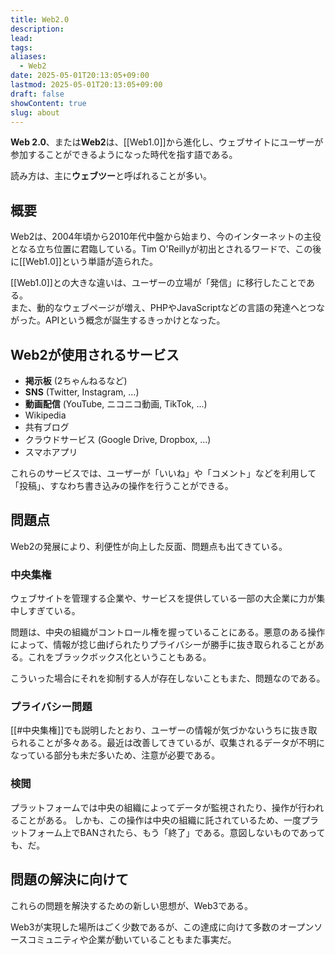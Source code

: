```yaml
---
title: Web2.0
description: 
lead: 
tags: 
aliases:
  - Web2
date: 2025-05-01T20:13:05+09:00
lastmod: 2025-05-01T20:13:05+09:00
draft: false
showContent: true
slug: about
---
```

**Web 2.0**、または**Web2**は、[[Web1.0]]から進化し、ウェブサイトにユーザーが参加することができるようになった時代を指す語である。

読み方は、主に**ウェブツー**と呼ばれることが多い。
## 概要
Web2は、2004年頃から2010年代中盤から始まり、今のインターネットの主役となる立ち位置に君臨している。Tim O'Reillyが初出とされるワードで、この後に[[Web1.0]]という単語が造られた。

[[Web1.0]]との大きな違いは、ユーザーの立場が「発信」に移行したことである。  
また、動的なウェブページが増え、PHPやJavaScriptなどの言語の発達へとつながった。APIという概念が誕生するきっかけとなった。

## Web2が使用されるサービス
- **掲示板** (2ちゃんねるなど)
- **SNS** (Twitter, Instagram, ...)
- **動画配信** (YouTube, ニコニコ動画, TikTok, ...)
- Wikipedia
- 共有ブログ
- クラウドサービス (Google Drive, Dropbox, ...)
- スマホアプリ

これらのサービスでは、ユーザーが「いいね」や「コメント」などを利用して「投稿」、すなわち書き込みの操作を行うことができる。

## 問題点
Web2の発展により、利便性が向上した反面、問題点も出てきている。
### 中央集権
ウェブサイトを管理する企業や、サービスを提供している一部の大企業に力が集中しすぎている。

問題は、中央の組織がコントロール権を握っていることにある。悪意のある操作によって、情報が捻じ曲げられたりプライバシーが勝手に抜き取られることがある。これをブラックボックス化ということもある。

こういった場合にそれを抑制する人が存在しないこともまた、問題なのである。

### プライバシー問題
[[#中央集権]]でも説明したとおり、ユーザーの情報が気づかないうちに抜き取られることが多々ある。最近は改善してきているが、収集されるデータが不明になっている部分も未だ多いため、注意が必要である。

### 検閲
プラットフォームでは中央の組織によってデータが監視されたり、操作が行われることがある。
しかも、この操作は中央の組織に託されているため、一度プラットフォーム上でBANされたら、もう「終了」である。意図しないものであっても、だ。

## 問題の解決に向けて
これらの問題を解決するための新しい思想が、Web3である。

Web3が実現した場所はごく少数であるが、この達成に向けて多数のオープンソースコミュニティや企業が動いていることもまた事実だ。

